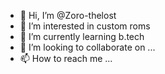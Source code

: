 - 👋 Hi, I’m @Zoro-thelost
- 👀 I’m interested in custom roms
- 🌱 I’m currently learning b.tech
- 💞️ I’m looking to collaborate on ...
- 📫 How to reach me ...

<!---
Zoro-thelost/Zoro-thelost is a ✨ special ✨ repository because its `README.md` (this file) appears on your GitHub profile.
You can click the Preview link to take a look at your changes.
--->
